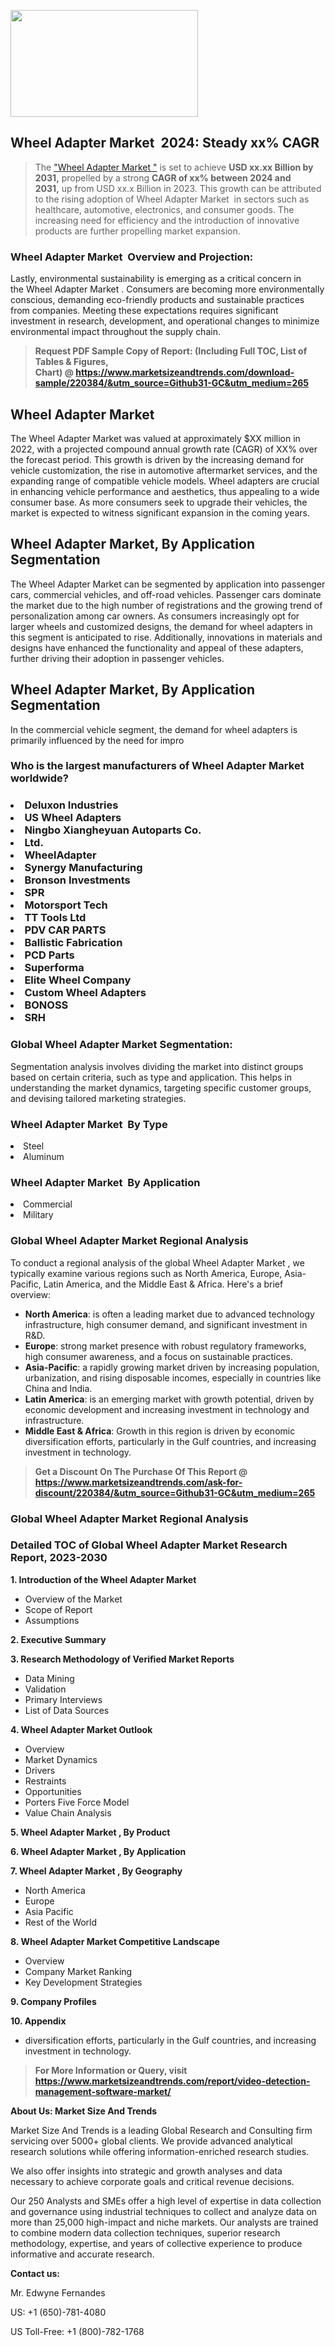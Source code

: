 <p><img class="alignnone size-medium wp-image-20088" src="https://ffe5etoiles.com/wp-content/uploads/2024/12/MST1-300x171.png" alt="" width="300" height="171" /></p><h2 id="ember46" class="ember-view reader-text-block__heading-2">Wheel Adapter Market &nbsp;2024: Steady&nbsp;xx% CAGR</h2><blockquote id="ember47" class="ember-view reader-text-block__blockquote">The&nbsp;<a class="app-aware-link " href="https://www.marketsizeandtrends.com/download-sample/220384/&utm_source=Github31-GC&utm_medium=265" target="_blank" data-test-app-aware-link="">"Wheel Adapter Market "</a>&nbsp;is set to achieve&nbsp;<strong>USD&nbsp;xx.xx&nbsp;Billion by 2031,</strong>&nbsp;propelled by a strong&nbsp;<strong>CAGR of&nbsp;xx% between 2024 and 2031,</strong>&nbsp;up from USD xx.x Billion in 2023. This growth can be attributed to the rising adoption of&nbsp;Wheel Adapter Market &nbsp;in sectors such as healthcare, automotive, electronics, and consumer goods. The increasing need for efficiency and the introduction of innovative products are further propelling market expansion.</blockquote><h3 id="ember48" class="ember-view reader-text-block__heading-3">Wheel Adapter Market &nbsp;Overview and Projection:</h3><p id="ember49" class="ember-view reader-text-block__paragraph">Lastly, environmental sustainability is emerging as a critical concern in the&nbsp;Wheel Adapter Market . Consumers are becoming more environmentally conscious, demanding eco-friendly products and sustainable practices from companies. Meeting these expectations requires significant investment in research, development, and operational changes to minimize environmental impact throughout the supply chain.</p><blockquote id="ember50" class="ember-view reader-text-block__blockquote"><strong>Request PDF Sample Copy of Report: (Including Full TOC, List of Tables &amp; Figures, Chart)&nbsp;@&nbsp;<strong><a href="https://www.marketsizeandtrends.com/download-sample/220384/&utm_source=Github31-GC&utm_medium=265" target="_blank">https://www.marketsizeandtrends.com/download-sample/220384/&utm_source=Github31-GC&utm_medium=265</a></strong></strong></blockquote><h3 class=""><h2>Wheel Adapter Market</h2><p>The Wheel Adapter Market was valued at approximately $XX million in 2022, with a projected compound annual growth rate (CAGR) of XX% over the forecast period. This growth is driven by the increasing demand for vehicle customization, the rise in automotive aftermarket services, and the expanding range of compatible vehicle models. Wheel adapters are crucial in enhancing vehicle performance and aesthetics, thus appealing to a wide consumer base. As more consumers seek to upgrade their vehicles, the market is expected to witness significant expansion in the coming years.</p><h2>Wheel Adapter Market, By Application Segmentation</h2><p>The Wheel Adapter Market can be segmented by application into passenger cars, commercial vehicles, and off-road vehicles. Passenger cars dominate the market due to the high number of registrations and the growing trend of personalization among car owners. As consumers increasingly opt for larger wheels and customized designs, the demand for wheel adapters in this segment is anticipated to rise. Additionally, innovations in materials and designs have enhanced the functionality and appeal of these adapters, further driving their adoption in passenger vehicles.</p><h2>Wheel Adapter Market, By Application Segmentation</h2><p>In the commercial vehicle segment, the demand for wheel adapters is primarily influenced by the need for impro</h3><h3 id="" class="">Who is the largest manufacturers of&nbsp;Wheel Adapter Market worldwide?</h3><h3 class=""></Li><Li>Deluxon Industries</Li><Li> US Wheel Adapters</Li><Li> Ningbo Xiangheyuan Autoparts Co.</Li><Li>Ltd.</Li><Li> WheelAdapter</Li><Li> Synergy Manufacturing</Li><Li> Bronson Investments</Li><Li> SPR</Li><Li> Motorsport Tech</Li><Li> TT Tools Ltd</Li><Li> PDV CAR PARTS</Li><Li> Ballistic Fabrication</Li><Li> PCD Parts</Li><Li> Superforma</Li><Li> Elite Wheel Company</Li><Li> Custom Wheel Adapters</Li><Li> BONOSS</Li><Li> SRH</h3><h3 id="ember53" class="ember-view reader-text-block__heading-3">Global&nbsp;Wheel Adapter Market Segmentation:</h3><p id="ember54" class="ember-view reader-text-block__paragraph">Segmentation analysis involves dividing the market into distinct groups based on certain criteria, such as type and application. This helps in understanding the market dynamics, targeting specific customer groups, and devising tailored marketing strategies.</p><h3 id="" class="">Wheel Adapter Market &nbsp;By Type</h3><p></Li><Li>Steel</Li><Li> Aluminum</p><h3 id="" class="">Wheel Adapter Market &nbsp;By Application</h3><p class=""></Li><Li>Commercial</Li><Li> Military</p><h3 id="ember62" class="ember-view reader-text-block__heading-3">Global Wheel Adapter Market Regional Analysis</h3><p id="ember63" class="ember-view reader-text-block__paragraph">To conduct a regional analysis of the global Wheel Adapter Market , we typically examine various regions such as North America, Europe, Asia-Pacific, Latin America, and the Middle East &amp; Africa. Here's a brief overview:</p><ul><li><strong>North America</strong>: is often a leading market due to advanced technology infrastructure, high consumer demand, and significant investment in R&amp;D.</li><li><strong>Europe</strong>: strong market presence with robust regulatory frameworks, high consumer awareness, and a focus on sustainable practices.</li><li><strong>Asia-Pacific</strong>: a rapidly growing market driven by increasing population, urbanization, and rising disposable incomes, especially in countries like China and India.</li><li><strong>Latin America</strong>: is an emerging market with growth potential, driven by economic development and increasing investment in technology and infrastructure.</li><li><strong>Middle East &amp; Africa</strong>: Growth in this region is driven by economic diversification efforts, particularly in the Gulf countries, and increasing investment in technology.</li></ul><blockquote id="ember61" class="ember-view reader-text-block__blockquote"><strong>Get a Discount On The Purchase Of This Report @ <strong><a href="https://html-cleaner.com/" target="">https://www.marketsizeandtrends.com/ask-for-discount/220384/&utm_source=Github31-GC&utm_medium=265</a></strong></strong></blockquote><h3 id="ember62" class="ember-view reader-text-block__heading-3">Global Wheel Adapter Market Regional Analysis</h3><h3 id="" class="">Detailed TOC of Global Wheel Adapter Market Research Report, 2023-2030</h3><p id="" class=""><strong>1. Introduction of the Wheel Adapter Market </strong></p><ul><li>Overview of the Market</li><li>Scope of Report</li><li>Assumptions</li></ul><p id="" class=""><strong>2. Executive Summary</strong></p><p id="" class=""><strong>3. Research Methodology of Verified Market Reports</strong></p><ul><li>Data Mining</li><li>Validation</li><li>Primary Interviews</li><li>List of Data Sources</li></ul><p id="" class=""><strong>4. Wheel Adapter Market Outlook</strong></p><ul><li>Overview</li><li>Market Dynamics</li><li>Drivers</li><li>Restraints</li><li>Opportunities</li><li>Porters Five Force Model</li><li>Value Chain Analysis</li></ul><p id="" class=""><strong>5. Wheel Adapter Market , By Product</strong></p><p id="" class=""><strong>6. Wheel Adapter Market , By Application</strong></p><p id="" class=""><strong>7. Wheel Adapter Market , By Geography</strong></p><ul><li>North America</li><li>Europe</li><li>Asia Pacific</li><li>Rest of the World</li></ul><p id="" class=""><strong>8. Wheel Adapter Market Competitive Landscape</strong></p><ul><li>Overview</li><li>Company Market Ranking</li><li>Key Development Strategies</li></ul><p id="" class=""><strong>9. Company Profiles</strong></p><p id="" class=""><strong>10. Appendix</strong></p><ul><li>diversification efforts, particularly in the Gulf countries, and increasing investment in technology.</li></ul><blockquote id="ember65" class="ember-view reader-text-block__blockquote"><strong>For More Information or Query, visit <strong><strong><a href="https://html-cleaner.com/" target="">https://www.marketsizeandtrends.com/report/video-detection-management-software-market/</a></strong></strong></strong></blockquote><p id="" class=""><strong>About Us: Market Size And Trends</strong></p><p id="" class="">Market Size And Trends is a leading Global Research and Consulting firm servicing over 5000+ global clients. We provide advanced analytical research solutions while offering information-enriched research studies.</p><p id="" class="">We also offer insights into strategic and growth analyses and data necessary to achieve corporate goals and critical revenue decisions.</p><p id="" class="">Our 250 Analysts and SMEs offer a high level of expertise in data collection and governance using industrial techniques to collect and analyze data on more than 25,000 high-impact and niche markets. Our analysts are trained to combine modern data collection techniques, superior research methodology, expertise, and years of collective experience to produce informative and accurate research.</p><p id="" class=""><strong>Contact us:</strong></p><p id="" class="">Mr. Edwyne Fernandes</p><p id="" class="">US: +1 (650)-781-4080</p><p id="" class="">US Toll-Free: +1 (800)-782-1768</p>
